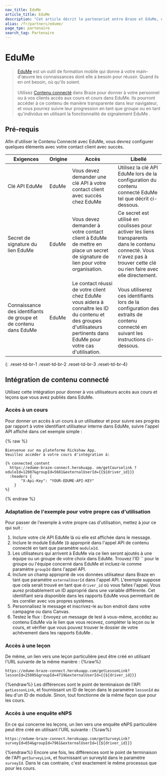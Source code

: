 ```yaml
---
nav_title: EduMe
article_title: EduMe
description: "Cet article décrit le partenariat entre Braze et EduMe, un outil de formation mobile qui vous permet de donner à votre personnel ou à vos clients accès aux cours et aux cours créés dans EduMe. Ils pourront accéder à ce contenu de manière transparente dans leur navigateur, et vous pourrez suivre leur progression en tant que groupe ou en tant qu'individus en utilisant la fonctionnalité de signalement EduMe ."
alias: /fr/partners/edume/
page_tpe: partenaire
search_tag: Partenaire
---
```


# EduMe

> [EduMe](https://edume.com) est un outil de formation mobile qui donne à votre main-d'œuvre les connaissances dont elle a besoin pour réussir. Quand ils en ont besoin, où qu'ils soient. <br><br>Utilisez [Contenu connecté]({{site.baseurl}}/user_guide/personalization_and_dynamic_content/connected_content/about_connected_content/#about-connected-content) dans Braze pour donner à votre personnel ou à vos clients accès aux cours et cours dans EduMe. Ils pourront accéder à ce contenu de manière transparente dans leur navigateur, et vous pourrez suivre leur progression en tant que groupe ou en tant qu'individus en utilisant la fonctionnalité de signalement EduMe .

## Pré-requis

Afin d'utiliser le Contenu Connecté avec EduMe, vous devrez configurer quelques éléments avec votre contact client avec succès.

| Exigences                                                        | Origine | Accès                                                                                                                                                                    | Libellé                                                                                                                                                                   |
| ---------------------------------------------------------------- | ------- | ------------------------------------------------------------------------------------------------------------------------------------------------------------------------ | ------------------------------------------------------------------------------------------------------------------------------------------------------------------------- |
| Clé API EduMe                                                    | EduMe   | Vous devez demander une clé API à votre contact client avec succès chez EduMe                                                                                            | Utilisez la clé API EduMe lors de la configuration du contenu connecté EduMe tel que décrit ci-dessous.                                                                   |
| Secret de signature du lien EduMe                                | EduMe   | Vous devez demander à votre contact client à EduMe de mettre en place un secret de signature de lien pour votre organisation.                                            | Ce secret est utilisé en coulisses pour activer les liens transparents dans le contenu connecté. Vous n'avez pas à trouver cette clé ou rien faire avec elle directement. |
| Connaissance des identifiants de groupe et de contenu dans EduMe | EduMe   | Le contact réussi de votre client chez EduMe vous aidera à connaître les ID du contenu et des groupes d'utilisateurs pertinents dans EduMe pour votre cas d'utilisation. | Vous utiliserez ces identifiants lors de la configuration des extraits de contenu connecté en suivant les instructions ci-dessous.                                        |
{: .reset-td-br-1 .reset-td-br-2 .reset-td-br-3  .reset-td-br-4}

## Intégration de contenu connecté

Utilisez cette intégration pour donner à vos utilisateurs accès aux cours et leçons que vous avez publiés dans EduMe.

### Accès à un cours

Pour donner un accès à un cours à un utilisateur et pour suivre ses progrès par rapport à votre identifiant utilisateur interne dans EduMe, suivre l'appel API affiché dans cet exemple simple :

{% raw %}
```
Bienvenue sur ma plateforme Rickshaw App.
Veuillez accéder à votre cours d'intégration à:

{% connected_content
  https://edume-braze-connect.herokuapp. om/getCourselink ? oduleId=12087&groupId=5681&externalUserId={{${driver_id}}}
  :headers {
       "X-Api-Key": "YOUR-EDUME-API-KEY"
    }
%}
```
{% endraw %}

### Adaptation de l'exemple pour votre propre cas d'utilisation

Pour passer de l'exemple à votre propre cas d'utilisation, mettez à jour ce qui suit :
1. Inclure votre clé API EduMe là où elle est affichée dans le message.
2. Inclure le module EduMe `ID` approprié dans l'appel API de contenu connecté en tant que paramètre `moduleId`.
3. Les utilisateurs qui arrivent à EduMe via ce lien seront ajoutés à une équipe ou un groupe de votre choix dans EduMe. Trouvez l'ID `` pour le groupe ou l'équipe concerné dans EduMe et incluez-le comme paramètre `groupId` dans l'appel API.
4. Inclure un champ approprié de vos données utilisateur dans Braze en tant que paramètre `externalUserId` dans l'appel API. L'exemple suppose que cela serait trouvé en tant que `driver_id` où vous faites l'appel. Vous aurez probablement un ID approprié dans une variable différente. Cet identifiant sera disponible dans les rapports EduMe vous permettant de les corréler avec vos propres systèmes.
5. Personnalisez le message et inscrivez-le au bon endroit dans votre campagne ou dans Canvas.
6. Testez le flux : Envoyez un message de test à vous-même, accédez au contenu EduMe via le lien que vous recevez, compléter la leçon ou le cours, et vérifier que vous pouvez trouver le dossier de votre achèvement dans les rapports EduMe .

### Accès à une leçon

De même, un lien vers une leçon particulière peut être créé en utilisant l'URL suivante de la même manière :
{%raw%}
```
https://edume-braze-connect.herokuapp.com/getLessonLink?lessonId=25805&groupId=4719&externalUserId={{${driver_id}}}
```
{%endraw%}
Les différences sont le point de terminaison de l'API `getLessonLink`, et fournissant un ID de leçon dans le paramètre `lessonId` au lieu d'un ID de module. Sinon, tout fonctionne de la même façon que pour les cours.

### Accès à une enquête eNPS

En ce qui concerne les leçons, un lien vers une enquête eNPS particulière peut être créé en utilisant l'URL suivante :
{%raw%}
```
https://edume-braze-connect.herokuapp.com/getSurveyLink?surveyId=654&groupId=7961&externalUserId={{${driver_id}}}
```
{%endraw%}
Encore une fois, les différences sont le point de terminaison de l'API `getSurveyLink`, et fournissant un surveyId dans le paramètre `surveyId`. Dans le cas contraire, c'est exactement le même processus que pour les cours.
